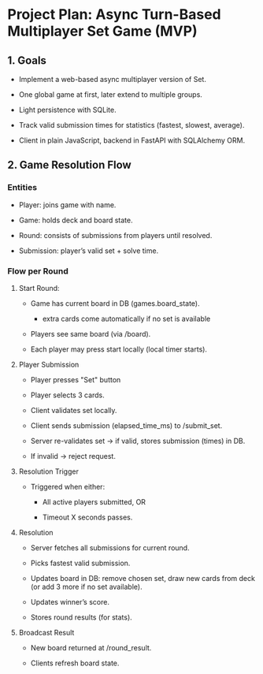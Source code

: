 # Project Plan: Async Turn-Based Multiplayer Set Game (MVP)
## 1. Goals
- Implement a web-based async multiplayer version of Set.
- One global game at first, later extend to multiple groups.

- Light persistence with SQLite.

- Track valid submission times for statistics (fastest, slowest, average).

- Client in plain JavaScript, backend in FastAPI with SQLAlchemy ORM.

## 2. Game Resolution Flow
### Entities

- Player: joins game with name.

- Game: holds deck and board state.

- Round: consists of submissions from players until resolved.

- Submission: player’s valid set + solve time.

### Flow per Round

1. Start Round:
   - Game has current board in DB (games.board_state).
     - extra cards come automatically if no set is available

   - Players see same board (via /board).

    - Each player may press start locally (local timer starts).

2. Player Submission
    - Player presses "Set" button 
   
    - Player selects 3 cards.

    - Client validates set locally.

    - Client sends submission (elapsed_time_ms) to /submit_set.

    - Server re-validates set → if valid, stores submission (times) in DB.

    - If invalid → reject request.

3. Resolution Trigger

    - Triggered when either:

        - All active players submitted, OR

        - Timeout X seconds passes.

4. Resolution

   - Server fetches all submissions for current round.

    - Picks fastest valid submission.

    - Updates board in DB: remove chosen set, draw new cards from deck (or add 3 more if no set available).

    - Updates winner’s score.

    - Stores round results (for stats).

5. Broadcast Result

    - New board returned at /round_result.

    - Clients refresh board state.